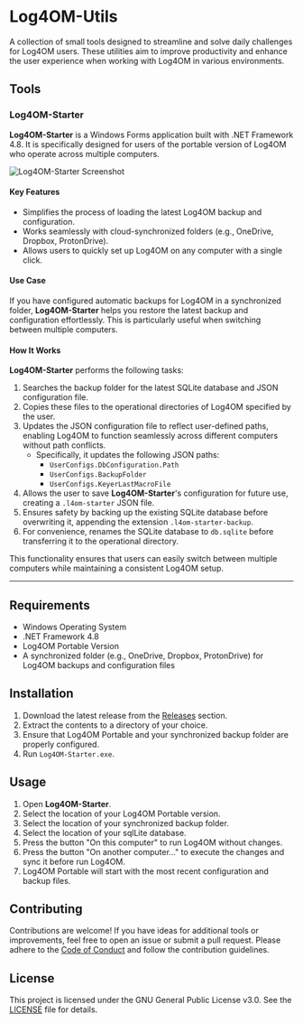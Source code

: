 # Log4OM-Utils

A collection of small tools designed to streamline and solve daily challenges for Log4OM users. These utilities aim to improve productivity and enhance the user experience when working with Log4OM in various environments.

## Tools

### Log4OM-Starter

**Log4OM-Starter** is a Windows Forms application built with .NET Framework 4.8. It is specifically designed for users of the portable version of Log4OM who operate across multiple computers.

![Log4OM-Starter Screenshot](https://s.l2m.io/d4bfd898-8616-4267-93bc-e249ceabe177)

#### Key Features

- Simplifies the process of loading the latest Log4OM backup and configuration.
- Works seamlessly with cloud-synchronized folders (e.g., OneDrive, Dropbox, ProtonDrive).
- Allows users to quickly set up Log4OM on any computer with a single click.

#### Use Case

If you have configured automatic backups for Log4OM in a synchronized folder, **Log4OM-Starter** helps you restore the latest backup and configuration effortlessly. This is particularly useful when switching between multiple computers.

#### How It Works

**Log4OM-Starter** performs the following tasks:

1. Searches the backup folder for the latest SQLite database and JSON configuration file.
2. Copies these files to the operational directories of Log4OM specified by the user.
3. Updates the JSON configuration file to reflect user-defined paths, enabling Log4OM to function seamlessly across different computers without path conflicts.
   - Specifically, it updates the following JSON paths:
     - `UserConfigs.DbConfiguration.Path`
     - `UserConfigs.BackupFolder`
     - `UserConfigs.KeyerLastMacroFile`
4. Allows the user to save **Log4OM-Starter**'s configuration for future use, creating a `.l4om-starter` JSON file.
5. Ensures safety by backing up the existing SQLite database before overwriting it, appending the extension `.l4om-starter-backup`.
6. For convenience, renames the SQLite database to `db.sqlite` before transferring it to the operational directory.

This functionality ensures that users can easily switch between multiple computers while maintaining a consistent Log4OM setup.

---

## Requirements

- Windows Operating System
- .NET Framework 4.8
- Log4OM Portable Version
- A synchronized folder (e.g., OneDrive, Dropbox, ProtonDrive) for Log4OM backups and configuration files

## Installation

1. Download the latest release from the [Releases](#) section.
2. Extract the contents to a directory of your choice.
3. Ensure that Log4OM Portable and your synchronized backup folder are properly configured.
4. Run `Log4OM-Starter.exe`.

## Usage

1. Open **Log4OM-Starter**.
2. Select the location of your Log4OM Portable version.
3. Select the location of your synchronized backup folder.
4. Select the location of your sqlLite database.
5. Press the button "On this computer" to run Log4OM without changes.
6. Press the button "On another computer..." to execute the changes and sync it before run Log4OM.
7. Log4OM Portable will start with the most recent configuration and backup files.

## Contributing

Contributions are welcome! If you have ideas for additional tools or improvements, feel free to open an issue or submit a pull request. Please adhere to the [Code of Conduct](#) and follow the contribution guidelines.

## License

This project is licensed under the GNU General Public License v3.0. See the [LICENSE](#) file for details.
